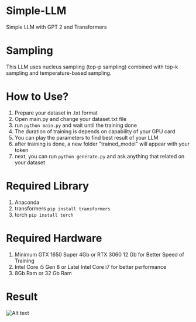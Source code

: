 # Simple-LLM
Simple LLM with GPT 2 and Transformers

# Sampling
This LLM uses nucleus sampling (top-p sampling) combined with top-k sampling and temperature-based sampling.

# How to Use?
1. Prepare your dataset in .txt format
2. Open main.py and change your dataset.txt file
3. run ``python main.py`` and wait until the training done
4. The duration of training is depends on capability of your GPU card
5. You can play the parameters to find best result of your LLM
6. after training is done, a new folder "trained_model" will appear with your token
7. next, you can run ``python generate.py`` and ask anything that related on your dataset

# Required Library
1. Anaconda
2. transformers ``pip install transformers``
3. torch ``pip install torch``

# Required Hardware
1. Minimum GTX 1650 Super 4Gb or RTX 3060 12 Gb for Better Speed of Training
2. Intel Core i5 Gen 8 or Latel Intel Core i7 for better performance
3. 8Gb Ram or 32 Gb Ram

# Result
![Alt text](relative/path/to/your/image.png)

